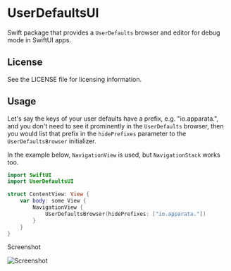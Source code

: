 
# UserDefaultsUI

Swift package that provides a `UserDefaults` browser and editor for debug mode in SwiftUI apps.

## License

See the LICENSE file for licensing information.

## Usage

Let's say the keys of your user defaults have a prefix, e.g. "io.apparata.", and you don't need to see it prominently in the `UserDefaults` browser, then you would list that prefix in the `hidePrefixes` parameter to the `UserDefaultsBrowser` initializer.

In the example below, `NavigationView` is used, but `NavigationStack` works too.

```swift
import SwiftUI
import UserDefaultsUI

struct ContentView: View {
    var body: some View {
        NavigationView {
            UserDefaultsBrowser(hidePrefixes: ["io.apparata."])
        }
    }
}
```

Screenshot

![Screenshot](https://github.com/apparata/UserDefaultsUI/assets/384210/dd968515-f971-4fb5-9920-200b326fbfe1)

